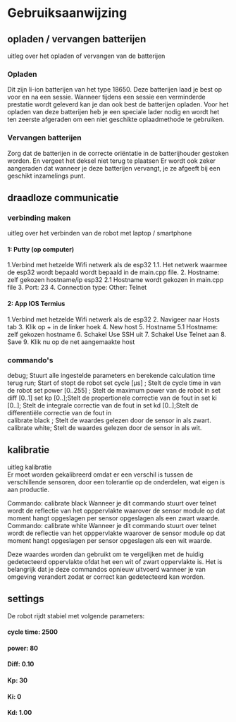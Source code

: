 # Gebruiksaanwijzing

## opladen / vervangen batterijen
uitleg over het opladen of vervangen van de batterijen

### Opladen
Dit zijn li-ion batterijen van het type 18650.
Deze batterijen laad je best op voor en na een sessie.
Wanneer tijdens een sessie een verminderde prestatie wordt geleverd kan je dan ook best de batterijen opladen.
Voor het opladen van deze batterijen heb je een speciale lader nodig en wordt het ten zeerste afgeraden om een niet geschikte oplaadmethode te gebruiken.

### Vervangen batterijen
Zorg dat de batterijen in de correcte oriëntatie in de batterijhouder gestoken worden. En vergeet het deksel niet terug te plaatsen
Er wordt ook zeker aangeraden dat wanneer je deze batterijen vervangt, je ze afgeeft bij een geschikt inzamelings punt.


## draadloze communicatie
### verbinding maken
uitleg over het verbinden van de robot met laptop / smartphone
#### 1: Putty (op computer)
1.Verbind met hetzelde Wifi netwerk als de esp32
1.1. Het netwerk waarmee de esp32 wordt bepaald wordt bepaald in de main.cpp file.
2. Hostname: zelf gekozen hostname/ip esp32
2.1 Hostname wordt gekozen in main.cpp file
3. Port:  23
4. Connection type: Other: Telnet
#### 2: App IOS Termius
1.Verbind met hetzelde Wifi netwerk als de esp32
2. Navigeer naar Hosts tab
3. Klik op + in de linker hoek
4. New host
5. Hostname 
5.1 Hostname: zelf gekozen hostname 
6. Schakel Use SSH uit
7. Schakel Use Telnet aan
8. Save 
9. Klik nu op de net aangemaakte host

### commando's
debug; Stuurt alle ingestelde parameters en berekende calculation time terug
run; Start of stopt de robot 
set cycle [µs] ; Stelt de cycle time in van de robot
set power [0..255] ; Stelt de maximum power van de robot in
set diff [0..1] 
set kp [0..];Stelt de propertionele correctie van de fout in 
set ki [0..]; Stelt de integrale correctie van de fout in 
set kd [0..];Stelt de differentiële correctie van de fout in  
calibrate black ; Stelt de waardes gelezen door de sensor in als zwart.
calibrate white; Stelt de waardes gelezen door de sensor in als wit.

## kalibratie
uitleg kalibratie  
Er moet worden gekalibreerd omdat er een verschil is tussen de verschillende sensoren, door een tolerantie op de onderdelen, wat eigen is aan productie.

Commando: calibrate black
Wanneer je dit commando stuurt over telnet wordt de reflectie van het opppervlakte waarover de sensor module op dat moment hangt opgeslagen
per sensor opgeslagen als een zwart waarde.
Commando: calibrate white
Wanneer je dit commando stuurt over telnet wordt de reflectie van het opppervlakte waarover de sensor module op dat moment hangt opgeslagen
per sensor opgeslagen als een wit waarde.

Deze waardes worden dan gebruikt om te vergelijken met de huidig gedetecteerd oppervlakte ofdat het een wit of zwart oppervlakte is.
Het is belangrijk dat je deze commandos opnieuw uitvoerd wanneer je van omgeving verandert zodat er correct kan gedetecteerd kan worden.

## settings
De robot rijdt stabiel met volgende parameters:  
#### cycle time: 2500
#### power: 80
#### Diff: 0.10
#### Kp: 30
#### Ki: 0
#### Kd: 1.00
